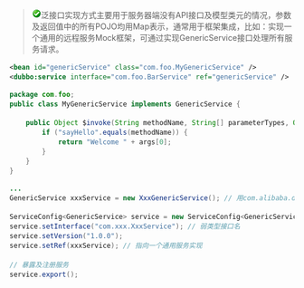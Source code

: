 > ![warning](../sources/images/check.gif)泛接口实现方式主要用于服务器端没有API接口及模型类元的情况，参数及返回值中的所有POJO均用Map表示，通常用于框架集成，比如：实现一个通用的远程服务Mock框架，可通过实现GenericService接口处理所有服务请求。

```xml
<bean id="genericService" class="com.foo.MyGenericService" />
<dubbo:service interface="com.foo.BarService" ref="genericService" />
```

```java
package com.foo;
public class MyGenericService implements GenericService {
 
    public Object $invoke(String methodName, String[] parameterTypes, Object[] args) throws GenericException {
        if ("sayHello".equals(methodName)) {
            return "Welcome " + args[0];
        }
    }
}
```

```java
... 
GenericService xxxService = new XxxGenericService(); // 用com.alibaba.dubbo.rpc.service.GenericService可以替代所有接口实现 
 
ServiceConfig<GenericService> service = new ServiceConfig<GenericService>(); // 该实例很重量，里面封装了所有与注册中心及服务提供方连接，请缓存
service.setInterface("com.xxx.XxxService"); // 弱类型接口名 
service.setVersion("1.0.0"); 
service.setRef(xxxService); // 指向一个通用服务实现 
 
// 暴露及注册服务 
service.export();
```
